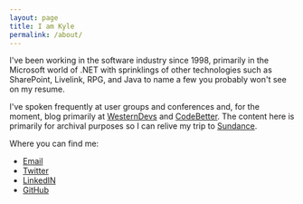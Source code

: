 ```yaml
---
layout: page
title: I am Kyle
permalink: /about/
---
```


I've been working in the software industry since 1998, primarily in the Microsoft world of .NET with sprinklings of other technologies such as SharePoint, Livelink, RPG, and Java to name a few you probably won't see on my resume.

I've spoken frequently at user groups and conferences and, for the moment, blog primarily at [WesternDevs](http://www.westerndevs.com) and [CodeBetter](http://www.codebetter.com). The content here is primarily for archival purposes so I can relive my trip to [Sundance](http://kyle.baley.org/2007/01/the-sundance-chronicles-a-recap/).

Where you can find me:

* [Email](mailto:kyle@baley.org)
* [Twitter](http://twitter.com/kyle_baley)
* [LinkedIN](https://www.linkedin.com/in/kylebaley)
* [GitHub](https://github.com/kbaley)

